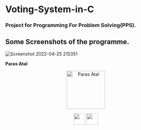 # Voting-System-in-C
### Project for Programming For Problem Solving(PPS).

## Some Screenshots of the programme.
![Screenshot 2022-04-25 215351](https://user-images.githubusercontent.com/100466148/165131910-b4cc1f5e-901a-4a73-9265-286fdc6197d0.png)


**Paras Atal**

<p align="center">
<img src = "https://media-exp1.licdn.com/dms/image/C4D03AQHHanxDvgNIDw/profile-displayphoto-shrink_200_200/0/1650294517540?e=1656547200&v=beta&t=mxKXW0PQ7OLu1mkcV2gBZjpR-wbBPmbKxbwVozLZhpg"  height="120" alt="Paras Atal">
</p>
<p align="center">
<a href = "https://github.com/ParasAtal"><img src = "http://www.iconninja.com/files/241/825/211/round-collaboration-social-github-code-circle-network-icon.svg" width="36" height = "36"/></a>
<a href = "https://www.linkedin.com/in/">
<img src = "http://www.iconninja.com/files/863/607/751/network-linkedin-social-connection-circular-circle-media-icon.svg" width="36" height="36"/>
</a>
</p>
</td>
